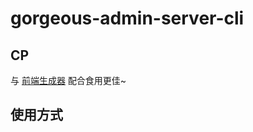 # gorgeous-admin-server-cli

## CP

与 [前端生成器](https://github.com/zhuhengtan/gorgeous-admin-cli) 配合食用更佳~

## 使用方式
